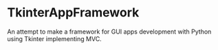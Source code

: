 # TkinterAppFramework
An attempt to make a framework for GUI apps development with Python using Tkinter implementing MVC.
